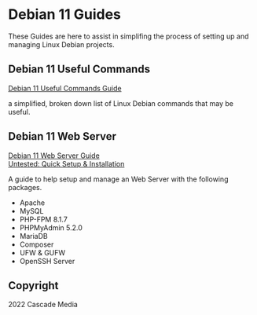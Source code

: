 # Debian 11 Guides
These Guides are here to assist in simplifing the process of setting up and managing Linux Debian projects.

## Debian 11 Useful Commands
[Debian 11 Useful Commands Guide](https://github.com/Cascade-Media/Debian-11-Guides/blob/main/Debian%2011%20Useful%20Commands.md)  

a simplified, broken down list of Linux Debian commands that may be useful.

## Debian 11 Web Server
[Debian 11 Web Server Guide](https://github.com/Cascade-Media/Debian-11-Guides/blob/main/Debian%2011%20Web%20Server%20Guide.md)  
[Untested: Quick Setup & Installation](https://github.com/Cascade-Media/Debian-11-Guides/blob/main/Debian%2011%20Web%20Server%20-%20Quick%20setup%20%26%20installation.md)

A guide to help setup and manage an Web Server with the following packages.
- Apache
- MySQL
- PHP-FPM 8.1.7
- PHPMyAdmin 5.2.0
- MariaDB
- Composer
- UFW & GUFW
- OpenSSH Server

## Copyright
2022 Cascade Media 
